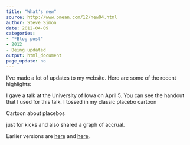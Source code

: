 ```yaml
---
title: "What's new"
source: http://www.pmean.com/12/new04.html
author: Steve Simon
date: 2012-04-09
categories:
- "*Blog post"
- 2012
- Being updated
output: html_document
page_update: no
---
```


I've made a lot of updates to my website. Here are some of the recent highlights:

I gave a talk at the University of Iowa on April 5. You can see the handout that I used for this talk. I tossed in my classic placebo cartoon

Cartoon about placebos

just for kicks and also shared a graph of accrual.


<!---more--->

Earlier versions are [here][sim1] and [here][sim2].
 
[sim1]: http://www.pmean.com/12/new04.html
[sim2]: http://new.pmean.com/whats-new-2012-04/
